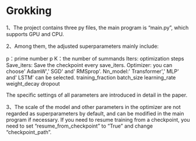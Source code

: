 # Grokking
1、The project contains three py files, the main program is “main.py”, which supports GPU and CPU.

2、Among them, the adjusted superparameters mainly include:

p：prime number p
K：the number of summands
Iters: optimization steps
Save_iters: Save the checkpoint every save_iters.
Optimizer: you can choose' AdamW',' SGD' and' RMSprop'.
Nn_model:' Transformer',' MLP' and' LSTM' can be selected.
training_fraction
batch_size
learning_rate
weight_decay
dropout

The specific settings of all parameters are introduced in detail in the paper.

3、The scale of the model and other parameters in the optimizer are not regarded as superparameters by default, and can be modified in the main program if necessary.
If you need to resume training from a checkpoint, you need to set “resume_from_checkpoint” to “True” and change “checkpoint_path”.
